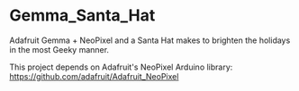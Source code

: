 Gemma_Santa_Hat
===============

Adafruit Gemma + NeoPixel and a Santa Hat makes to brighten the holidays in the most Geeky manner.

This project depends on Adafruit's NeoPixel Arduino library: https://github.com/adafruit/Adafruit_NeoPixel
